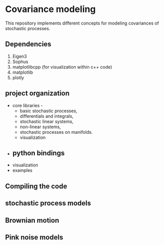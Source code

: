 # Covariance modeling
This repository implements different concepts for modeling
covariances of stochastic processes.

## Dependencies
1. Eigen3
2. Sophus
3. matplotlibcpp (for visualization within c++ code)
4. matplotlib
5. plotly

## project organization
- core libraries -
    - basic stochastic processes,
    - differentials and integrals,
    - stochastic linear systems,
    - non-linear systems,
    - stochastic processes on manifolds.
    - visualization
- python bindings
    -
- visualization
- examples

## Compiling the code

## stochastic process models
## Brownian motion
## Pink noise models
##
